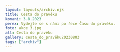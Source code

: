 ```yaml
---
layout: layouts/archiv.njk
title: Cesta do pravěku
konani: 3.8.2023
perex: Vydejte se s námi po řece Času do pravěku.
foto: akce 3.jpg
alt: Cesta do pravěku
gallery: cesta_do_pravěku20230803
tags: ["archiv"]
---
```

